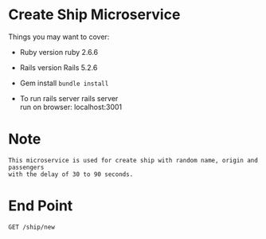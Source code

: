 # Create Ship Microservice

Things you may want to cover:

* Ruby version
	ruby 2.6.6

* Rails version
	Rails 5.2.6

* Gem install
	`bundle install`

* To run rails server
	rails server  
	run on browser: localhost:3001

# Note 
	This microservice is used for create ship with random name, origin and passengers
	with the delay of 30 to 90 seconds.

# End Point
    GET /ship/new
